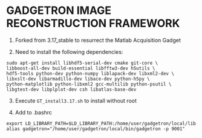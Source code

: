 GADGETRON IMAGE RECONSTRUCTION FRAMEWORK
========================================

1. Forked from 3.17_stable to resurrect the Matlab Acquisition Gadget

2. Need to install the following dependencies:
```
sudo apt-get install libhdf5-serial-dev cmake git-core \
libboost-all-dev build-essential libfftw3-dev h5utils \
hdf5-tools python-dev python-numpy liblapack-dev libxml2-dev \
libxslt-dev libarmadillo-dev libace-dev python-h5py \
python-matplotlib python-libxml2 gcc-multilib python-psutil \
libgtest-dev libplplot-dev csh libatlas-base-dev
```
3. Execute ```GT_install3.17.sh``` to install without root

4. Add to .bashrc
```
export LD_LIBRARY_PATH=$LD_LIBRARY_PATH:/home/user/gadgetron/local/lib
alias gadgetron="/home/user/gadgetron/local/bin/gadgetron -p 9001"
```
